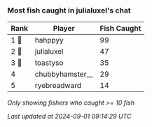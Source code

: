 ### Most fish caught in julialuxel's chat
| Rank | Player | Fish Caught |
|------|--------|-----------|
| 1 🥇  | hahppyy  | 99 |
| 2 🥈  | julialuxel  | 47 |
| 3 🥉  | toastyso  | 35 |
| 4  | chubbyhamster__  | 29 |
| 5  | ryebreadward  | 14 |

_Only showing fishers who caught >= 10 fish_

_Last updated at 2024-09-01 09:14:29 UTC_